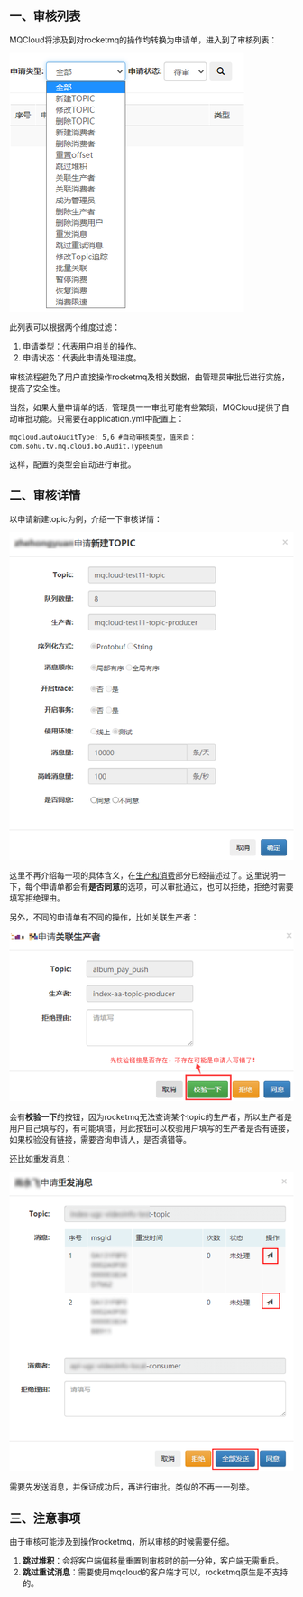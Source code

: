 ## 一、<span id="auditList">审核列表</span>

MQCloud将涉及到对rocketmq的操作均转换为申请单，进入到了审核列表：

![](img/auditList.png)

此列表可以根据两个维度过滤：

1. 申请类型：代表用户相关的操作。
2. 申请状态：代表此申请处理进度。

审核流程避免了用户直接操作rocketmq及相关数据，由管理员审批后进行实施，提高了安全性。

当然，如果大量申请单的话，管理员一一审批可能有些繁琐，MQCloud提供了自动审批功能。只需要在application.yml中配置上：

```
mqcloud.autoAuditType: 5,6 #自动审核类型，值来自：com.sohu.tv.mq.cloud.bo.Audit.TypeEnum  
```

这样，配置的类型会自动进行审批。

## 二、<span id="auditDetail">审核详情</span>

以申请新建topic为例，介绍一下审核详情：

![](img/auditTopic.png)

这里不再介绍每一项的具体含义，在[生产和消费](../userGuide/produceAndConsume#createTopic)部分已经描述过了。这里说明一下，每个申请单都会有**是否同意**的选项，可以审批通过，也可以拒绝，拒绝时需要填写拒绝理由。

另外，不同的申请单有不同的操作，比如关联生产者：

![](img/associate_producer.png)

会有**校验一下**的按钮，因为rocketmq无法查询某个topic的生产者，所以生产者是用户自己填写的，有可能填错，用此按钮可以校验用户填写的生产者是否有链接，如果校验没有链接，需要咨询申请人，是否填错等。

还比如重发消息：

![](img/auditResend.png)

需要先发送消息，并保证成功后，再进行审批。类似的不再一一列举。

## 三、<span id="attention">注意事项</span>

由于审核可能涉及到操作rocketmq，所以审核的时候需要仔细。

1. **跳过堆积**：会将客户端偏移量重置到审核时的前一分钟，客户端无需重启。
2. **跳过重试消息**：需要使用mqcloud的客户端才可以，rocketmq原生是不支持的。